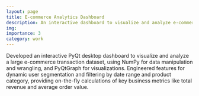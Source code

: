 ```yaml
---
layout: page
title: E-commerce Analytics Dashboard
description: An interactive dashboard to visualize and analyze e-commerce transaction data.
img:
importance: 3
category: work
---
```


Developed an interactive PyQt desktop dashboard to visualize and analyze a large e-commerce transaction dataset, using NumPy for data manipulation and wrangling, and PyQtGraph for visualizations. Engineered features for dynamic user segmentation and filtering by date range and product category, providing on-the-fly calculations of key business metrics like total revenue and average order value.

